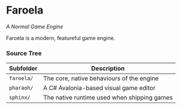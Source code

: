 # Faroela
*A Normal Game Engine*

Faroela is a modern, featureful game engine.

### Source Tree

| Subfolder  | Description                                 |
|------------|---------------------------------------------|
| `faroela/` | The core, native behaviours of the engine   |
| `pharaoh/` | A C# Avalonia-based visual game editor      |
| `sphinx/`  | The native runtime used when shipping games |
